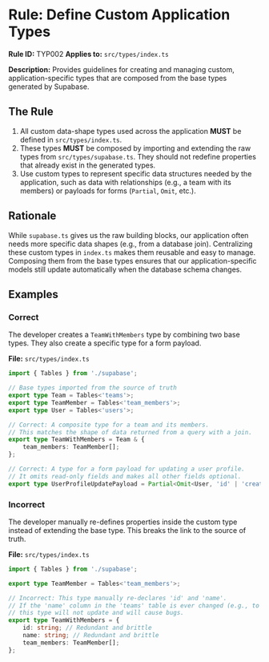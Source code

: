 # Rule: Define Custom Application Types

**Rule ID:** TYP002
**Applies to:** `src/types/index.ts`

**Description:** Provides guidelines for creating and managing custom, application-specific types that are composed from the base types generated by Supabase.

## The Rule

1.  All custom data-shape types used across the application **MUST** be defined in `src/types/index.ts`.
2.  These types **MUST** be composed by importing and extending the raw types from `src/types/supabase.ts`. They should not redefine properties that already exist in the generated types.
3.  Use custom types to represent specific data structures needed by the application, such as data with relationships (e.g., a team with its members) or payloads for forms (`Partial`, `Omit`, etc.).

## Rationale

While `supabase.ts` gives us the raw building blocks, our application often needs more specific data shapes (e.g., from a database join). Centralizing these custom types in `index.ts` makes them reusable and easy to manage. Composing them from the base types ensures that our application-specific models still update automatically when the database schema changes.

## Examples

### Correct

The developer creates a `TeamWithMembers` type by combining two base types. They also create a specific type for a form payload.

**File:** `src/types/index.ts`
```typescript
import { Tables } from './supabase';

// Base types imported from the source of truth
export type Team = Tables<'teams'>;
export type TeamMember = Tables<'team_members'>;
export type User = Tables<'users'>;

// Correct: A composite type for a team and its members.
// This matches the shape of data returned from a query with a join.
export type TeamWithMembers = Team & {
    team_members: TeamMember[];
};

// Correct: A type for a form payload for updating a user profile.
// It omits read-only fields and makes all other fields optional.
export type UserProfileUpdatePayload = Partial<Omit<User, 'id' | 'created_at' | 'email'>>;
```

### Incorrect

The developer manually re-defines properties inside the custom type instead of extending the base type. This breaks the link to the source of truth.

**File:** `src/types/index.ts`
```typescript
import { Tables } from './supabase';

export type TeamMember = Tables<'team_members'>;

// Incorrect: This type manually re-declares 'id' and 'name'.
// If the 'name' column in the 'teams' table is ever changed (e.g., to 'team_name'),
// this type will not update and will cause bugs.
export type TeamWithMembers = {
    id: string; // Redundant and brittle
    name: string; // Redundant and brittle
    team_members: TeamMember[];
};
```